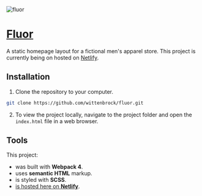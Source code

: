 ![fluor](https://user-images.githubusercontent.com/41911653/58663852-37173b80-82e2-11e9-8ebd-c9da1ac2332f.png)

# [Fluor](https://quirky-jackson-d12c40.netlify.com/)

A static homepage layout for a fictional men's apparel store. This project is currently being on hosted on [Netlify](https://quirky-jackson-d12c40.netlify.com/).

## Installation

1. Clone the repository to your computer.

```bash
git clone https://github.com/wittenbrock/fluor.git
```
2. To view the project locally, navigate to the project folder and open the `index.html` file in a web browser.

## Tools

This project:

* was built with **Webpack 4**.
* uses **semantic HTML** markup.
* is styled with **SCSS**.
* [is hosted here on **Netlify**](https://quirky-jackson-d12c40.netlify.com/).
